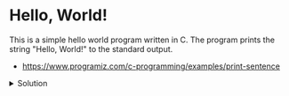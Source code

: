# Hello, World!

This is a simple hello world program written in C.
The program prints the string "Hello, World!" to the standard output.

- https://www.programiz.com/c-programming/examples/print-sentence


<details>
  <summary>Solution</summary>

```shell
docker run --rm -v $(shell pwd):/usr/src/myapp -w /usr/src/myapp gcc:latest gcc -o hello /usr/src/myapp/main.c -static
```

This command executes a Docker container to compile a C program statically using GCC within an isolated environment. Here's a breakdown:

- `docker run`: Runs a command in a new container.
- `--rm`: Automatically removes the container when it exits. This cleans up any resources used by the container.
- `-v $(shell pwd):/usr/src/myapp`: Mounts the current directory ($(shell pwd)) on the host to /usr/src/myapp inside the container. This allows the container to access the host's file system, specifically the directory where the main.c file resides.
- `-w /usr/src/myapp`: Sets the working directory inside the container to /usr/src/myapp. This is where the command will be executed.
- `gcc:latest`: Specifies the Docker image to use, in this case, the latest version of the GCC image from Docker Hub. This image has GCC installed and is used to compile C programs.
- `gcc -o hello /usr/src/myapp/main.c -static`: The command executed inside the container. It compiles main.c into an executable named hello using static linking. Static linking includes all the necessary library code within the executable, making it larger but self-contained.

Overall, this command compiles a C program named main.c into a statically linked executable called hello using the GCC compiler within a Docker container, ensuring a consistent compilation environment.
</details>
